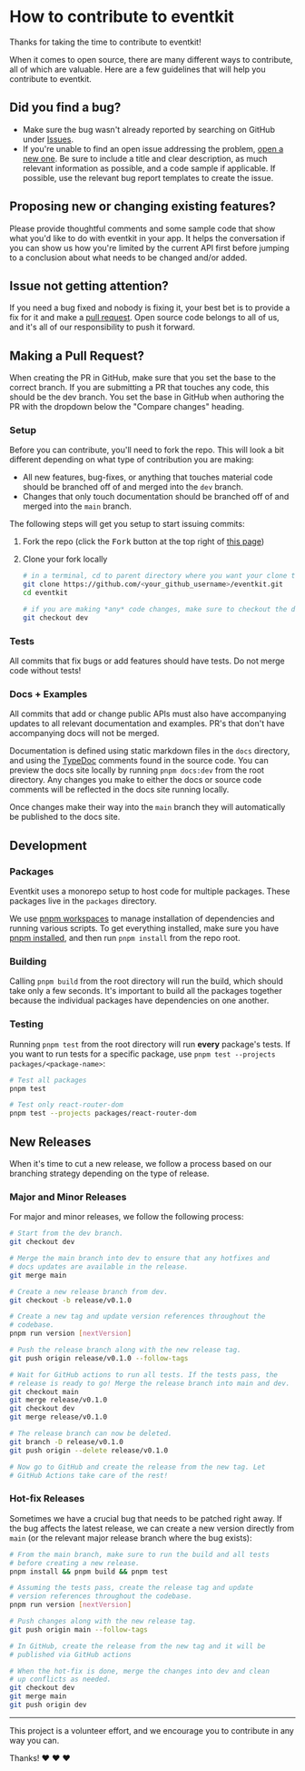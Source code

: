 # How to contribute to eventkit

Thanks for taking the time to contribute to eventkit!

When it comes to open source, there are many different ways to contribute, all of which are valuable. Here are a few guidelines that will help you contribute to eventkit.

## Did you find a bug?

* Make sure the bug wasn't already reported by searching on GitHub under [Issues](https://github.com/hntrl/eventkit/issues).
* If you're unable to find an open issue addressing the problem, [open a new one](https://github.com/hntrl/eventkit/issues/new). Be sure to include a title and clear description, as much relevant information as possible, and a code sample if applicable. If possible, use the relevant bug report templates to create the issue.

## Proposing new or changing existing features?

Please provide thoughtful comments and some sample code that show what you'd like to do with eventkit in your app. It helps the conversation if you can show us how you're limited by the current API first before jumping to a conclusion about what needs to be changed and/or added.

## Issue not getting attention?

If you need a bug fixed and nobody is fixing it, your best bet is to provide a fix for it and make a [pull request](https://help.github.com/en/github/collaborating-with-issues-and-pull-requests/creating-a-pull-request). Open source code belongs to all of us, and it's all of our responsibility to push it forward.

## Making a Pull Request?

When creating the PR in GitHub, make sure that you set the base to the correct branch. If you are submitting a PR that touches any code, this should be the dev branch. You set the base in GitHub when authoring the PR with the dropdown below the "Compare changes" heading.

### Setup

Before you can contribute, you'll need to fork the repo. This will look a bit different depending on what type of contribution you are making:

* All new features, bug-fixes, or anything that touches material code should be branched off of and merged into the `dev` branch.
* Changes that only touch documentation should be branched off of and merged into the `main` branch.

The following steps will get you setup to start issuing commits:

1. Fork the repo (click the <kbd>Fork</kbd> button at the top right of [this page](https://github.com/hntrl/eventkit))
2. Clone your fork locally

   ```bash
   # in a terminal, cd to parent directory where you want your clone to be, then
   git clone https://github.com/<your_github_username>/eventkit.git
   cd eventkit

   # if you are making *any* code changes, make sure to checkout the dev branch
   git checkout dev
   ```

### Tests

All commits that fix bugs or add features should have tests. Do not merge code without tests!

### Docs + Examples

All commits that add or change public APIs must also have accompanying updates to all relevant documentation and examples. PR's that don't have accompanying docs will not be merged.

Documentation is defined using static markdown files in the `docs` directory, and using the [TypeDoc](https://typedoc.org/) comments found in the source code. You can preview the docs site locally by running `pnpm docs:dev` from the root directory. Any changes you make to either the docs or source code comments will be reflected in the docs site running locally.

Once changes make their way into the `main` branch they will automatically be published to the docs site.

## Development

### Packages

Eventkit uses a monorepo setup to host code for multiple packages. These packages live in the `packages` directory.

We use [pnpm workspaces](https://pnpm.io/workspaces/) to manage installation of dependencies and running various scripts. To get everything installed, make sure you have [pnpm installed](https://pnpm.io/installation), and then run `pnpm install` from the repo root.

### Building

Calling `pnpm build` from the root directory will run the build, which should take only a few seconds. It's important to build all the packages together because the individual packages have dependencies on one another.

### Testing

Running `pnpm test` from the root directory will run **every** package's tests. If you want to run tests for a specific package, use `pnpm test --projects packages/<package-name>`:

```bash
# Test all packages
pnpm test

# Test only react-router-dom
pnpm test --projects packages/react-router-dom
```

## New Releases

When it's time to cut a new release, we follow a process based on our branching strategy depending on the type of release.

### Major and Minor Releases

For major and minor releases, we follow the following process:

```bash
# Start from the dev branch.
git checkout dev

# Merge the main branch into dev to ensure that any hotfixes and
# docs updates are available in the release.
git merge main

# Create a new release branch from dev.
git checkout -b release/v0.1.0

# Create a new tag and update version references throughout the
# codebase.
pnpm run version [nextVersion]

# Push the release branch along with the new release tag.
git push origin release/v0.1.0 --follow-tags

# Wait for GitHub actions to run all tests. If the tests pass, the
# release is ready to go! Merge the release branch into main and dev.
git checkout main
git merge release/v0.1.0
git checkout dev
git merge release/v0.1.0

# The release branch can now be deleted.
git branch -D release/v0.1.0
git push origin --delete release/v0.1.0

# Now go to GitHub and create the release from the new tag. Let
# GitHub Actions take care of the rest!
```

### Hot-fix Releases

Sometimes we have a crucial bug that needs to be patched right away. If the bug affects the latest release, we can create a new version directly from `main` (or the relevant major release branch where the bug exists):

```bash
# From the main branch, make sure to run the build and all tests
# before creating a new release.
pnpm install && pnpm build && pnpm test

# Assuming the tests pass, create the release tag and update
# version references throughout the codebase.
pnpm run version [nextVersion]

# Push changes along with the new release tag.
git push origin main --follow-tags

# In GitHub, create the release from the new tag and it will be
# published via GitHub actions

# When the hot-fix is done, merge the changes into dev and clean
# up conflicts as needed.
git checkout dev
git merge main
git push origin dev
```

---

This project is a volunteer effort, and we encourage you to contribute in any way you can.

Thanks! ❤️ ❤️ ❤️